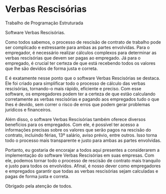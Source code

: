 # Verbas Rescisórias
Trabalho de Programação Estruturada

Software Verbas Rescisórias.

Como todos sabemos, o processo de rescisão de contrato de trabalho pode ser complicado e estressante para ambas as partes envolvidas. Para o empregador, é necessário realizar cálculos complexos para determinar as verbas rescisórias que devem ser pagas ao empregado. Já para o empregado, é crucial ter certeza de que está recebendo todos os valores que lhe são devidos de forma justa e correta.

E é exatamente nesse ponto que o software Verbas Rescisórias se destaca. Ele foi criado para simplificar todo o processo de cálculo das verbas rescisórias, tornando-o mais rápido, eficiente e preciso. Com esse software, os empregadores podem ter a certeza de que estão calculando corretamente as verbas rescisórias e pagando aos empregados tudo o que lhes é devido, sem correr o risco de erros que podem gerar problemas jurídicos e financeiros.

Além disso, o software Verbas Rescisórias também oferece diversos benefícios para os empregados. Com ele, é possível ter acesso a informações precisas sobre os valores que serão pagos na rescisão do contrato, incluindo férias, 13º salário, aviso prévio, entre outros. Isso torna todo o processo mais transparente e justo para ambas as partes envolvidas.

Portanto, eu gostaria de encorajar a todos aqui presentes a considerarem a implementação do software Verbas Rescisórias em suas empresas. Com ele, podemos tornar todo o processo de rescisão de contrato mais tranquilo e justo para todos os envolvidos. Afinal, é nosso dever como empregadores e empregados garantir que todas as verbas rescisórias sejam calculadas e pagas de forma justa e correta.

Obrigado pela atenção de todos.
